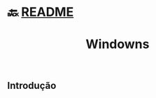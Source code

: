 # :back: [README](../../../README.md#web-development)

<h1 align="center">
    Windowns
</h1> 

<br>

## Introdução